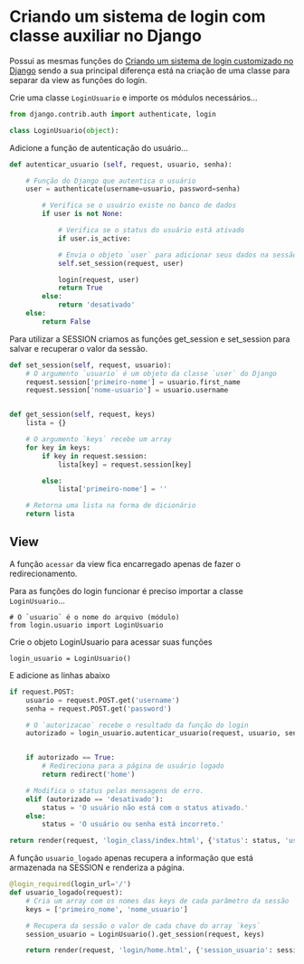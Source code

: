 Criando um sistema de login com classe auxiliar no Django
===


Possui as mesmas funções do [Criando um sistema de login customizado no Django](login-custom.md) sendo 
a sua principal diferença está na criação de uma classe para separar da view as funções do login.


Crie uma classe `LoginUsuario` e importe os módulos necessários...

```python
from django.contrib.auth import authenticate, login

class LoginUsuario(object):
```


Adicione a função de autenticação do usuário...

```python
def autenticar_usuario (self, request, usuario, senha):

    # Função do Django que autentica o usuário
    user = authenticate(username=usuario, password=senha)

        # Verifica se o usuário existe no banco de dados
        if user is not None:

            # Verifica se o status do usuário está ativado
            if user.is_active:

            # Envia o objeto `user` para adicionar seus dados na sessão
            self.set_session(request, user)

            login(request, user)
            return True
        else:
            return 'desativado'
    else:
        return False
```

Para utilizar a SESSION criamos as funções get_session e set_session para salvar 
e recuperar o valor da sessão.

```python
def set_session(self, request, usuario):
    # O argumento `usuario` é um objeto da classe `user` do Django
    request.session['primeiro-nome'] = usuario.first_name
    request.session['nome-usuario'] = usuario.username


def get_session(self, request, keys)
    lista = {}

    # O argumento `keys` recebe um array
    for key in keys:
        if key in request.session:
            lista[key] = request.session[key]

        else:
            lista['primeiro-nome'] = ''

    # Retorna uma lista na forma de dicionário
    return lista
```



View
---

A função `acessar` da view fica encarregado apenas de fazer o redirecionamento.

Para as funções do login funcionar é preciso importar a classe `LoginUsuario`...

    # O `usuario` é o nome do arquivo (módulo)
    from login.usuario import LoginUsuario


Crie o objeto LoginUsuario para acessar suas funções

    login_usuario = LoginUsuario()


E adicione as linhas abaixo

```python
if request.POST:
    usuario = request.POST.get('username')
    senha = request.POST.get('password')

    # O `autorizacao` recebe o resultado da função do login
    autorizado = login_usuario.autenticar_usuario(request, usuario, senha)


    if autorizado == True:
        # Redireciona para a página de usuário logado
        return redirect('home')

    # Modifica o status pelas mensagens de erro.
    elif (autorizado == 'desativado'):
        status = 'O usuário não está com o status ativado.'
    else:
        status = 'O usuário ou senha está incorreto.'

return render(request, 'login_class/index.html', {'status': status, 'username': username})
```

A função `usuario_logado` apenas recupera a informação que está armazenada na 
SESSION e renderiza a página.

```python
@login_required(login_url='/')
def usuario_logado(request):
    # Cria um array com os nomes das keys de cada parâmetro da sessão
    keys = ['primeiro_nome', 'nome_usuario']

    # Recupera da sessão o valor de cada chave do array `keys`
    session_usuario = LoginUsuario().get_session(request, keys)

    return render(request, 'login/home.html', {'session_usuario': session_usuario})
```



